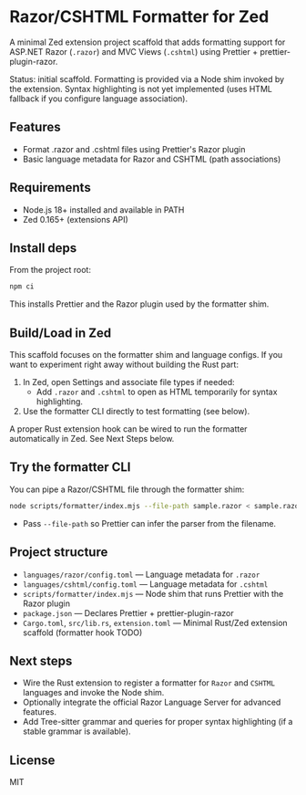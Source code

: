# Razor/CSHTML Formatter for Zed

A minimal Zed extension project scaffold that adds formatting support for ASP.NET Razor (`.razor`) and MVC Views (`.cshtml`) using Prettier + prettier-plugin-razor.

Status: initial scaffold. Formatting is provided via a Node shim invoked by the extension. Syntax highlighting is not yet implemented (uses HTML fallback if you configure language association).

## Features
- Format .razor and .cshtml files using Prettier's Razor plugin
- Basic language metadata for Razor and CSHTML (path associations)

## Requirements
- Node.js 18+ installed and available in PATH
- Zed 0.165+ (extensions API)

## Install deps
From the project root:

```sh
npm ci
```

This installs Prettier and the Razor plugin used by the formatter shim.

## Build/Load in Zed
This scaffold focuses on the formatter shim and language configs. If you want to experiment right away without building the Rust part:

1) In Zed, open Settings and associate file types if needed:
   - Add `.razor` and `.cshtml` to open as HTML temporarily for syntax highlighting.
2) Use the formatter CLI directly to test formatting (see below).

A proper Rust extension hook can be wired to run the formatter automatically in Zed. See Next Steps below.

## Try the formatter CLI
You can pipe a Razor/CSHTML file through the formatter shim:

```sh
node scripts/formatter/index.mjs --file-path sample.razor < sample.razor > formatted.razor
```

- Pass `--file-path` so Prettier can infer the parser from the filename.

## Project structure
- `languages/razor/config.toml` — Language metadata for `.razor`
- `languages/cshtml/config.toml` — Language metadata for `.cshtml`
- `scripts/formatter/index.mjs` — Node shim that runs Prettier with the Razor plugin
- `package.json` — Declares Prettier + prettier-plugin-razor
- `Cargo.toml`, `src/lib.rs`, `extension.toml` — Minimal Rust/Zed extension scaffold (formatter hook TODO)

## Next steps
- Wire the Rust extension to register a formatter for `Razor` and `CSHTML` languages and invoke the Node shim.
- Optionally integrate the official Razor Language Server for advanced features.
- Add Tree-sitter grammar and queries for proper syntax highlighting (if a stable grammar is available).

## License
MIT
